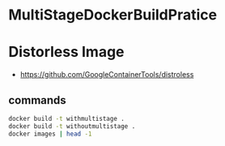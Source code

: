 # MultiStageDockerBuildPratice

# Distorless Image 
- https://github.com/GoogleContainerTools/distroless

## commands 
```bash 
docker build -t withmultistage . 
docker build -t withoutmultistage . 
docker images | head -1 
```